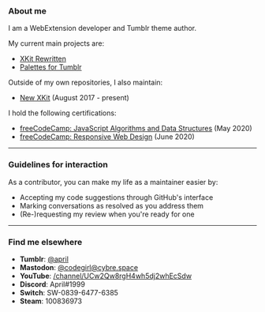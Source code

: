 ### About me

I am a WebExtension developer and Tumblr theme author.

My current main projects are:
 - [XKit Rewritten](https://github.com/AprilSylph/XKit-Rewritten)
 - [Palettes for Tumblr](https://github.com/AprilSylph/Palettes-for-Tumblr)

Outside of my own repositories, I also maintain:
 - [New XKit](https://github.com/new-xkit/XKit) (August 2017 - present)

I hold the following certifications:
 - [freeCodeCamp: JavaScript Algorithms and Data Structures](https://www.freecodecamp.org/certification/aprilsylph/javascript-algorithms-and-data-structures) (May 2020)
 - [freeCodeCamp: Responsive Web Design](https://www.freecodecamp.org/certification/aprilsylph/responsive-web-design) (June 2020)

---

### Guidelines for interaction

As a contributor, you can make my life as a maintainer easier by:
 - Accepting my code suggestions through GitHub's interface
 - Marking conversations as resolved as you address them
 - (Re-)requesting my review when you're ready for one

---

### Find me elsewhere

 - **Tumblr**: [@april](https://april.tumblr.com)
 - **Mastodon**: [@codegirl@cybre.space](https://cybre.space/@codegirl)
 - **YouTube**: [/channel/UCw2Qw8rgH4wh5dj2whEcSdw](https://www.youtube.com/channel/UCw2Qw8rgH4wh5dj2whEcSdw)
 - **Discord**: April#1999
 - **Switch**: SW-0839-6477-6385
 - **Steam**: 100836973
